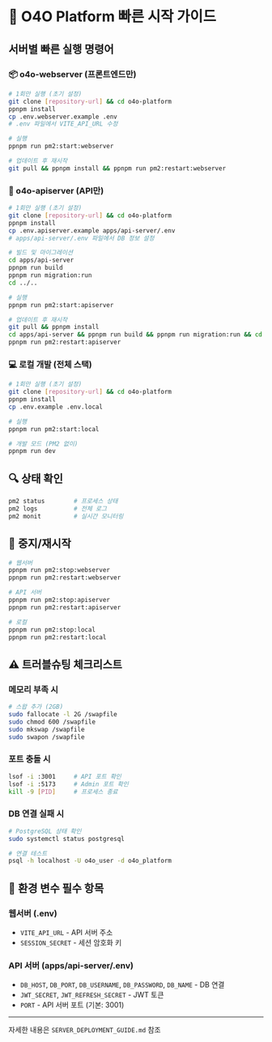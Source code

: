 # 🚀 O4O Platform 빠른 시작 가이드

## 서버별 빠른 실행 명령어

### 📦 o4o-webserver (프론트엔드만)
```bash
# 1회만 실행 (초기 설정)
git clone [repository-url] && cd o4o-platform
ppnpm install
cp .env.webserver.example .env
# .env 파일에서 VITE_API_URL 수정

# 실행
ppnpm run pm2:start:webserver

# 업데이트 후 재시작
git pull && ppnpm install && ppnpm run pm2:restart:webserver
```

### 🔧 o4o-apiserver (API만)
```bash
# 1회만 실행 (초기 설정)
git clone [repository-url] && cd o4o-platform
ppnpm install
cp .env.apiserver.example apps/api-server/.env
# apps/api-server/.env 파일에서 DB 정보 설정

# 빌드 및 마이그레이션
cd apps/api-server
ppnpm run build
ppnpm run migration:run
cd ../..

# 실행
ppnpm run pm2:start:apiserver

# 업데이트 후 재시작
git pull && ppnpm install
cd apps/api-server && ppnpm run build && ppnpm run migration:run && cd ../..
ppnpm run pm2:restart:apiserver
```

### 💻 로컬 개발 (전체 스택)
```bash
# 1회만 실행 (초기 설정)
git clone [repository-url] && cd o4o-platform
ppnpm install
cp .env.example .env.local

# 실행
ppnpm run pm2:start:local

# 개발 모드 (PM2 없이)
ppnpm run dev
```

## 🔍 상태 확인
```bash
pm2 status        # 프로세스 상태
pm2 logs          # 전체 로그
pm2 monit         # 실시간 모니터링
```

## 🛑 중지/재시작
```bash
# 웹서버
ppnpm run pm2:stop:webserver
ppnpm run pm2:restart:webserver

# API 서버
ppnpm run pm2:stop:apiserver
ppnpm run pm2:restart:apiserver

# 로컬
ppnpm run pm2:stop:local
ppnpm run pm2:restart:local
```

## ⚠️ 트러블슈팅 체크리스트

### 메모리 부족 시
```bash
# 스왑 추가 (2GB)
sudo fallocate -l 2G /swapfile
sudo chmod 600 /swapfile
sudo mkswap /swapfile
sudo swapon /swapfile
```

### 포트 충돌 시
```bash
lsof -i :3001     # API 포트 확인
lsof -i :5173     # Admin 포트 확인
kill -9 [PID]     # 프로세스 종료
```

### DB 연결 실패 시
```bash
# PostgreSQL 상태 확인
sudo systemctl status postgresql

# 연결 테스트
psql -h localhost -U o4o_user -d o4o_platform
```

## 📝 환경 변수 필수 항목

### 웹서버 (.env)
- `VITE_API_URL` - API 서버 주소
- `SESSION_SECRET` - 세션 암호화 키

### API 서버 (apps/api-server/.env)
- `DB_HOST`, `DB_PORT`, `DB_USERNAME`, `DB_PASSWORD`, `DB_NAME` - DB 연결
- `JWT_SECRET`, `JWT_REFRESH_SECRET` - JWT 토큰
- `PORT` - API 서버 포트 (기본: 3001)

---
자세한 내용은 `SERVER_DEPLOYMENT_GUIDE.md` 참조